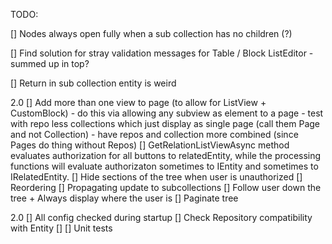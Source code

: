 TODO:

[] Nodes always open fully when a sub collection has no children (?)

[] Find solution for stray validation messages for Table / Block ListEditor
    - summed up in top?

[] Return in sub collection entity is weird

2.0
[] Add more than one view to page (to allow for ListView + CustomBlock)
    - do this via allowing any subview as element to a page
    - test with repo less collections which just display as single page (call them Page and not Collection)
    - have repos and collection more combined (since Pages do thing without Repos)
[] GetRelationListViewAsync method evaluates authorization for all buttons to relatedEntity, while the processing functions will evaluate authorizaton sometimes to IEntity and sometimes to IRelatedEntity.
[] Hide sections of the tree when user is unauthorized
[] Reordering
[] Propagating update to subcollections
[] Follow user down the tree + Always display where the user is
[] Paginate tree

2.0
[] All config checked during startup
    [] Check Repository compatibility with Entity
    []
[] Unit tests
